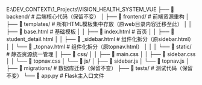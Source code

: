 E:\DEV_CONTEXT\1_Projects\VISION_HEALTH_SYSTEM_VUE
├── 📁 backend/               # 后端核心代码（保留不变）
│
├── 📁 frontend/             # 前端资源重构
│   ├── 📁 templates/        # 所有HTML模板集中存放（原web目录内容迁移至此）
│   │   ├── 📄 base.html     # 基础模板
│   │   ├── 📄 index.html    # 首页
│   │   ├── 📄 student_detail.html 
│   │   ├── 📄 _sidebar.html # 组件化拆分（原sidebar.html）
│   │   └── 📄 _topnav.html  # 组件化拆分（原topnav.html）
│   │
│   └── 📁 static/           # 静态资源统一管理
│       ├── 📁 css/
│       │   ├── 📄 main.css
│       │   ├── 📄 sidebar.css
│       │   └── 📄 topnav.css
│       └── 📁 js/
│           ├── 📄 sidebar.js
│           └── 📄 topnav.js
│
├── 📁 migrations/           # 数据库迁移（保留不变）
├── 📁 tests/                # 测试代码（保留不变）
└── 📄 app.py                # Flask主入口文件